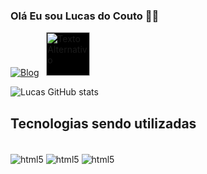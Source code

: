 ### Olá Eu sou Lucas do Couto 🙋‍♂️

[![Blog](https://img.shields.io/badge/LinkedIn-0077B5?style=for-the-badge)](https://www.linkedin.com/in/lucas-do-couto/)&nbsp;&nbsp;
<a href="https://www.dio.me/users/lucascouto91" style="background: black; display: inline-block; text-decoration: none;">
  <img src="https://hermes.digitalinnovation.one/assets/diome/logo-full.svg" alt="Texto Alternativo" width="70">
</a>

![Lucas GitHub stats](https://github-readme-stats.vercel.app/api?username=lucascouto91&show_icons=true&theme=dark)

## Tecnologias sendo utilizadas

<div style="display: inline_block"><br>
    <img align="center" alt="html5" src="https://img.shields.io/badge/Kotlin-ED8B00?style=for-the-badge&logo=kotlin&logoColor=white"/>
    <img align="center" alt="html5" src="https://img.shields.io/badge/Python-3776AB?style=for-the-badge&logo=python&logoColor=white"/>
    <img align="center" alt="html5" src="https://img.shields.io/badge/PostgreSQL-316192?style=for-the-badge&logo=postgresql&logoColor=white"/>
</div>
